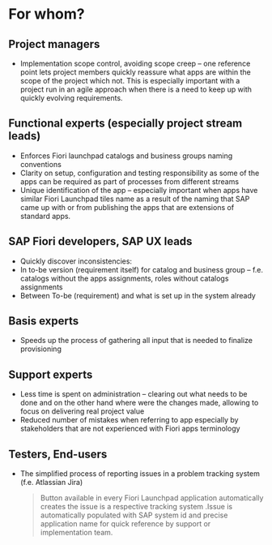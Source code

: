 # For whom?

## Project managers

- Implementation scope control, avoiding scope creep – one reference point lets project members quickly reassure what apps are within the scope of the project which not. This is especially important with a project run in an agile approach when there is a need to keep up with quickly evolving requirements.

## Functional experts (especially project stream leads)

- Enforces Fiori launchpad catalogs and business groups naming conventions
- Clarity on setup, configuration and testing responsibility as some of the apps can be required as part of processes from different streams
- Unique identification of the app – especially important when apps have similar Fiori Launchpad tiles name as a result of the naming that SAP came up with or from publishing the apps that are extensions of standard apps.

## SAP Fiori developers, SAP UX leads

- Quickly discover inconsistencies:
- In to-be version (requirement itself) for catalog and business group – f.e. catalogs without the apps assignments, roles without catalogs assignments
- Between To-be (requirement) and what is set up in the system already

## Basis experts

- Speeds up the process of gathering all input that is needed to finalize provisioning

## Support experts

- Less time is spent on administration – clearing out what needs to be done and on the other hand where were the changes made, allowing to focus on delivering real project value
- Reduced number of mistakes when referring to app especially by stakeholders that are not experienced with Fiori apps terminology

## Testers, End-users

- The simplified process of reporting issues in a problem tracking system (f.e. Atlassian Jira)
  >Button available in every Fiori Launchpad application automatically creates the issue is a respective tracking system .Issue is automatically populated with SAP system id and precise application name for quick reference by support or implementation team.
